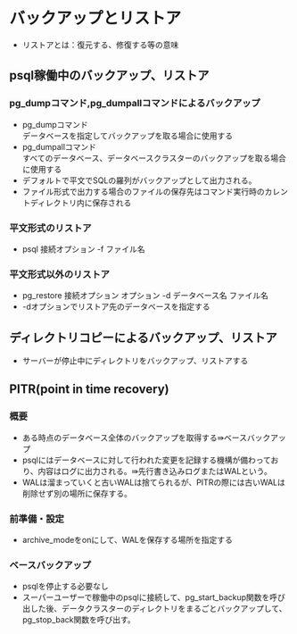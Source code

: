 # バックアップとリストア
- リストアとは：復元する、修復する等の意味

## psql稼働中のバックアップ、リストア
### pg_dumpコマンド,pg_dumpallコマンドによるバックアップ
- pg_dumpコマンド\
  データベースを指定してバックアップを取る場合に使用する
- pg_dumpallコマンド \
  すべてのデータベース、データベースクラスターのバックアップを取る場合に使用する
- デフォルトで平文でSQLの羅列がバックアップとして出力される。
- ファイル形式で出力する場合のファイルの保存先はコマンド実行時のカレントディレクトリ内に保存される

### 平文形式のリストア
- psql 接続オプション -f ファイル名

### 平文形式以外のリストア
- pg_restore 接続オプション オプション -d データベース名 ファイル名
- -dオプションでリストア先のデータベースを指定する

## ディレクトリコピーによるバックアップ、リストア
- サーバーが停止中にディレクトリをバックアップ、リストアする

## PITR(point in time recovery)
### 概要
- ある時点のデータベース全体のバックアップを取得する⇛ベースバックアップ
- psqlにはデータベースに対して行われた変更を記録する機構が備わっており、内容はログに出力される。⇛先行書き込みログまたはWALという。
- WALは溜まっていくと古いWALは捨てられるが、PITRの際には古いWALは削除せず別の場所に保存する。

### 前準備・設定
- archive_modeをonにして、WALを保存する場所を指定する

### ベースバックアップ
- psqlを停止する必要なし
- スーパーユーザーで稼働中のpsqlに接続して、pg_start_backup関数を呼び出した後、データクラスターのディレクトリをまるごとバックアップして、pg_stop_back関数を呼び出す。


